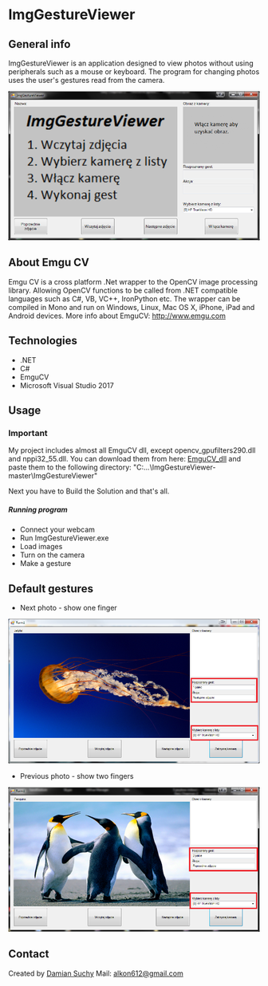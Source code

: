 # ImgGestureViewer

## General info
ImgGestureViewer is an application designed to view photos without using peripherals such as a mouse or keyboard. The program for changing photos uses the user's gestures read from the camera.

![main](./img/main.png)

## About Emgu CV
Emgu CV is a cross platform .Net wrapper to the OpenCV image processing library. Allowing OpenCV functions to be called from .NET compatible languages such as C#, VB, VC++, IronPython etc. The wrapper can be compiled in Mono and run on Windows, Linux, Mac OS X, iPhone, iPad and Android devices.
More info about EmguCV: http://www.emgu.com
## Technologies
* .NET 
* C#
* EmguCV
* Microsoft Visual Studio 2017

## Usage
### Important
My project includes almost all EmguCV dll, except opencv_gpufilters290.dll and nppi32_55.dll. You can download them from here: [EmguCV_dll](https://www.dropbox.com/sh/xt0vl1bdzxa8klr/AABr3o49c_8u4BpOtEZ-MqNOa?dl=0) and paste them to the following directory: "C:\...\ImgGestureViewer-master\ImgGestureViewer"

Next you have to Build the Solution and that's all. 

##### Running program
* Connect your webcam
* Run ImgGestureViewer.exe
* Load images
* Turn on the camera
* Make a gesture

## Default gestures
* Next photo - show one finger

![nextPhoto](./img/emgucv_working1.png)


* Previous photo - show two fingers

![previousPhoto](./img/emgucv_working2.png)

 
## Contact
Created by [Damian Suchy](https://github.com/4lkon) 
Mail: alkon612@gmail.com
